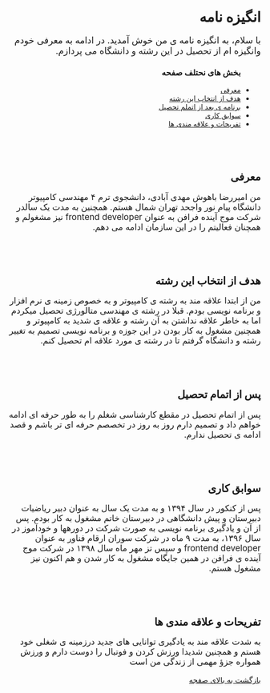 <div dir="rtl">
  <a name="top"></a>
  <h1> انگیزه نامه </h1>
  <p style="font-size:18px"> با سلام، به انگیزه نامه ی من خوش آمدید. در ادامه به معرفی خودم وانگیزه ام از تحصیل در این رشته و دانشگاه می پردازم.</p>
  
  
  <ul>
  <h3> بخش های نحتلف صفحه </h3>
  <li><a href="#introduction"> معرفی </a></li>
  <li><a href="#goal"> هدف از انتخاب این رشته </a></li>
  <li><a href="#after"> برنامه ی بعد از اتملم تحصیل </a></li>
  <li><a href="#experience"> سوابق کاری </a></li>
  <li><a href="#favorites"> تفریحات و علاقه مندی ها </a></li>
</ul>

  <a name="introduction"></a>
<h2 style="margin-top:85px"> معرفی </h2>
<p style="font-size:17px"> من امیررضا باهوش مهدی آبادی، دانشجوی ترم ۴ مهندسی کامپیوتر دانشگاه پیام نور واجحد تهران شمال هستم.
همچنین به مدت یک سالدر شرکت موج آینده فرافن به عنوان frontend developer نیز مشغولم و همچنان فعالیتم را در این سازمان ادامه می دهم.<p>

  <a name="goal"></a>
<h2 style="margin-top:85px"> هدف از انتخاب این رشته </h2>
<p style="font-size:17px"> من از ابتدا علاقه مند به رشته ی کامپیوتر و به خصوص زمینه ی نرم افزار و برنامه نویسی بودم. قبلا در رشته ی مهندسی متالورژی تحصیل میکردم اما به خاطر علاقه نداشتن به آن رشته و علاقه ی شدید به کامپیوتر و همچنین مشغول به کار بودن در این جوزه و برنامه نویسی تصمیم به تغییر رشته و دانشگاه گرفتم تا در رشته ی مورد علاقه ام تحصیل کنم. <p>
  
   <a name="after"></a>
  <h2 style="margin-top:85px"> پس از اتمام تحصیل </h2>
<p style="font-size:17px"> پس از اتمام تحصیل در مقطع کارشناسی شغلم را به طور حرفه ای ادامه خواهم داد و تصمیم دارم روز به روز در تخصصم حرفه ای تر باشم و قصد ادامه ی تحصیل ندارم. <p>
  
<a name="experience"></a>
  <h2 style="margin-top:85px"> سوابق کاری </h2>
<p style="font-size:17px"> پس از کنکور در سال ۱۳۹۴ و به مدت یک سال به عنوان دبیر ریاضیات دبیرستان و پیش دانشگاهی در دبیرستان خاتم مشغول به کار بودم. پس از آن و یادگیری برنامه نویسی به صورت شرکت در دورهها و خودآموز در سال ۱۳۹۶، به مدت ۹ ماه در شرکت سوران ارقام فناور به عنوان frontend developer  و سپس تز مهر ماه سال ۱۳۹۸ در شرکت موج آینده ی فرافن در همین جایگاه  مشغول به کار شدن و هم اکنون نیز مشغول هستم.<p> 
  
 <a name="favorites"></a>
  <h2 style="margin-top:85px"> تفریحات و علاقه مندی ها </h2>
<p style="font-size:17px"> به شدت علاقه مند به یادگیری توانایی های جدید درزمینه ی شغلی خود هستم و همچنین شدیدا ورزش کردن و فوتبال را دوست دارم و ورزش همواره جزؤ مهمی از زندگی من است <p>

<a href="#top" style="font-size:15px"> بازگشت به بالای صفجه </a>
